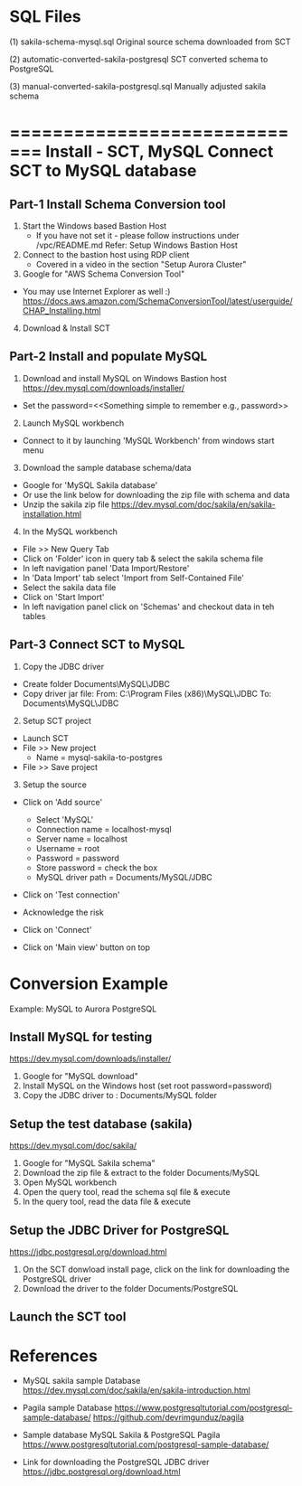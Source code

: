 SQL Files
=========
(1) sakila-schema-mysql.sql
Original source schema downloaded from SCT

(2) automatic-converted-sakila-postgresql
SCT converted schema to PostgreSQL

(3) manual-converted-sakila-postgresql.sql
Manually adjusted sakila schema 

=============================
Install - SCT, MySQL
Connect SCT to MySQL database
=============================

Part-1 Install Schema Conversion tool
-------------------------------------
1. Start the Windows based Bastion Host
   * If you have not set it - please follow instructions under
   /vpc/README.md   Refer: Setup Windows Bastion Host
2. Connect to the bastion host using RDP client
   * Covered in a video in the section "Setup Aurora Cluster"
3. Google for "AWS Schema Conversion Tool"
* You may use Internet Explorer as well :)
https://docs.aws.amazon.com/SchemaConversionTool/latest/userguide/CHAP_Installing.html

4. Download & Install SCT

Part-2 Install and populate MySQL
---------------------------------

1. Download and install MySQL on Windows Bastion host
https://dev.mysql.com/downloads/installer/

* Set the password=<<Something simple to remember e.g., password>>

2. Launch MySQL workbench
* Connect to it by launching 'MySQL Workbench' from windows start menu

3. Download the sample database schema/data
* Google for 'MySQL Sakila database'
* Or use the link below for downloading the zip file with schema and data
* Unzip the sakila zip file
https://dev.mysql.com/doc/sakila/en/sakila-installation.html


4. In the MySQL workbench
* File >> New Query Tab
* Click on 'Folder' icon in query tab & select the sakila schema file
* In left navigation panel 'Data Import/Restore'
* In 'Data Import' tab select 'Import from Self-Contained File'
* Select the sakila data file
* Click on 'Start Import'
* In left navigation panel click on 'Schemas' and checkout data in teh tables

Part-3 Connect SCT to MySQL
---------------------------
1. Copy the JDBC driver
* Create folder   Documents\MySQL\JDBC
* Copy driver jar file:
    From:   C:\Program Files (x86)\MySQL\JDBC
    To:     Documents\MySQL\JDBC

2. Setup SCT project
* Launch SCT
* File >> New project
    - Name = mysql-sakila-to-postgres
* File >> Save project

3. Setup the source
* Click on 'Add source'
    - Select 'MySQL'
    - Connection name = localhost-mysql
    - Server name = localhost
    - Username = root
    - Password = password
    - Store password = check the box
    - MySQL driver path = Documents/MySQL/JDBC

* Click on 'Test connection'
* Acknowledge the risk
* Click on 'Connect'
* Click on 'Main view' button on top



Conversion Example
==================
Example: MySQL to Aurora PostgreSQL 

Install MySQL for testing
-------------------------
https://dev.mysql.com/downloads/installer/

1. Google for "MySQL download"
2. Install MySQL on the Windows host (set root password=password)
3. Copy the JDBC driver to : Documents/MySQL folder

Setup the test database (sakila)
--------------------------------
https://dev.mysql.com/doc/sakila/

1. Google for "MySQL Sakila schema"
2. Download the zip file & extract to the folder Documents/MySQL
3. Open MySQL workbench 
4. Open the query tool, read the schema sql file & execute
5. In the query tool, read the data file & execute

Setup the JDBC Driver for PostgreSQL
------------------------------------
https://jdbc.postgresql.org/download.html

1. On the SCT donwload install page, click on the link for downloading the PostgreSQL driver
2. Download the driver to the folder Documents/PostgreSQL


Launch the SCT tool
-------------------


References
==========

* MySQL sakila sample Database
https://dev.mysql.com/doc/sakila/en/sakila-introduction.html

* Pagila sample Database
https://www.postgresqltutorial.com/postgresql-sample-database/
https://github.com/devrimgunduz/pagila

* Sample database MySQL Sakila & PostgreSQL Pagila
https://www.postgresqltutorial.com/postgresql-sample-database/

* Link for downloading the PostgreSQL JDBC driver
https://jdbc.postgresql.org/download.html
